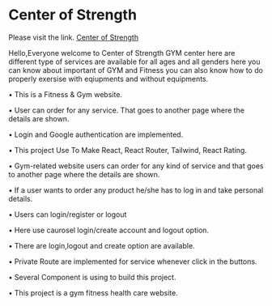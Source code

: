 
# Center of Strength

Please visit the link. [Center of Strength](https://boring-clarke-9e4874.netlify.app/)

Hello,Everyone welcome to Center of Strength GYM center here are different type of services are available for all ages and all genders here you can know about important of GYM and Fitness you can also know how to do properly exersise with eqiupments and without equipments.

•	This is a Fitness & Gym website.

•	 User can order for any service. That goes to another page where the details are shown. 

•	Login and Google authentication are implemented.

•	This project Use To Make React, React Router, Tailwind, React Rating.

•	Gym-related website users can order for any kind of service and that goes to another page where the details are shown.

•	If a user wants to order any product he/she has to log in and take personal details. 

•	Users can login/register or logout 

•	Here use caurosel login/create account and logout option.

•	There are login,logout and create option are available.

•	Private Route are implemented for service whenever click in the buttons.

•	Several Component is using to build this project.

•	This project is a gym fitness health care website.

